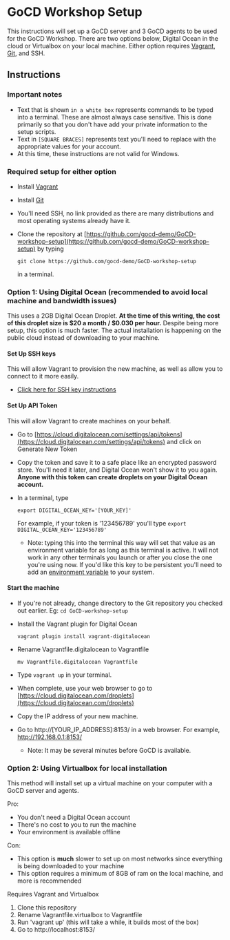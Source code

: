 # GoCD Workshop Setup

This instructions will set up a GoCD server and 3 GoCD agents to be used for the GoCD Workshop. There are two options below, Digital Ocean in the cloud or Virtualbox on your local machine. Either option requires [Vagrant](https://www.vagrantup.com/), [Git](https://git-scm.com/), and SSH.

## Instructions

### Important notes

* Text that is shown `in a white box` represents commands to be typed into a terminal. These are almost always case sensitive. This is done primarily so that you don't have add your private information to the setup scripts.
* Text in `[SQUARE BRACES]` represents text you'll need to replace with the appropriate values for your account.
* At this time, these instructions are not valid for Windows.

### Required setup for either option

* Install [Vagrant](https://www.vagrantup.com/)
* Install [Git](https://git-scm.com/)
* You'll need SSH, no link provided as there are many distributions and most operating systems already have it.
* Clone the repository at [https://github.com/gocd-demo/GoCD-workshop-setup](https://github.com/gocd-demo/GoCD-workshop-setup) by typing

  `git clone https://github.com/gocd-demo/GoCD-workshop-setup`

  in a terminal.

### Option 1: Using Digital Ocean (recommended to avoid local machine and bandwidth issues)

This uses a 2GB Digital Ocean Droplet. __At the time of this writing, the cost of this droplet size is $20 a month / $0.030 per hour.__ Despite being more setup, this option is much faster. The actual installation is happening on the public cloud instead of downloading to your machine.

#### Set Up SSH keys

This will allow Vagrant to provision the new machine, as well as allow you to connect to it more easily.

* [Click here for SSH key instructions](basic.md)

#### Set Up API Token

This will allow Vagrant to create machines on your behalf.

* Go to [https://cloud.digitalocean.com/settings/api/tokens](https://cloud.digitalocean.com/settings/api/tokens) and click on Generate New Token
* Copy the token and save it to a safe place like an encrypted password store. You'll need it later, and Digital Ocean won't show it to you again. __Anyone with this token can create droplets on your Digital Ocean account.__
* In a terminal, type

  `export DIGITAL_OCEAN_KEY='[YOUR_KEY]'`

  For example, if your token is '123456789' you'll type `export DIGITAL_OCEAN_KEY='123456789'`

  * Note: typing this into the terminal this way will set that value as an environment variable for as long as this terminal is active. It will not work in any other terminals you launch or after you close the one you're using now. If you'd like this key to be persistent you'll need to add an [environment variable](https://en.wikipedia.org/wiki/Environment_variable) to your system.

#### Start the machine

* If you're not already, change directory to the Git repository you checked out earlier. Eg: `cd GoCD-workshop-setup`

* Install the Vagrant plugin for Digital Ocean

  `vagrant plugin install vagrant-digitalocean`

* Rename Vagrantfile.digitalocean to Vagrantfile

  `mv Vagrantfile.digitalocean Vagrantfile`

* Type `vagrant up` in your terminal.

* When complete, use your web browser to go to [https://cloud.digitalocean.com/droplets](https://cloud.digitalocean.com/droplets)

* Copy the IP address of your new machine.

* Go to http://[YOUR_IP_ADDRESS]:8153/ in a web browser. For example, http://192.168.0.1:8153/
  * Note: It may be several minutes before GoCD is available.

### Option 2: Using Virtualbox for local installation

This method will install set up a virtual machine on your computer with a GoCD server and agents.

Pro:

* You don't need a Digital Ocean account
* There's no cost to you to run the machine
* Your environment is available offline

Con:

* This option is __much__ slower to set up on most networks since everything is being downloaded to your machine
* This option requires a minimum of 8GB of ram on the local machine, and more is recommended

Requires Vagrant and Virtualbox

1. Clone this repository
2. Rename Vagrantfile.virtualbox to Vagrantfile
3. Run 'vagrant up' (this will take a while, it builds most of the box)
4. Go to http://localhost:8153/
